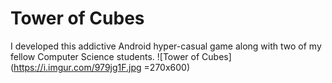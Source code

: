 # Tower of Cubes

I developed this addictive Android hyper-casual game along with two of my fellow Computer Science students.
![Tower of Cubes](https://i.imgur.com/979jg1F.jpg =270x600)
